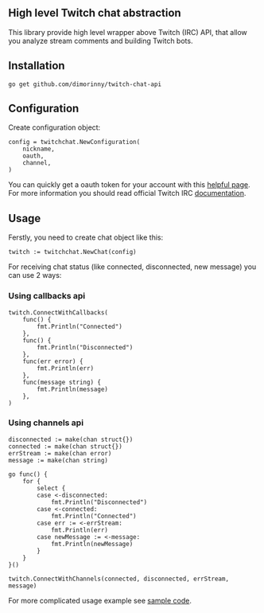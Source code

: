 ## High level Twitch chat abstraction

This library provide high level wrapper above Twitch (IRC) API, that allow you analyze stream comments and building Twitch bots.

## Installation

```
go get github.com/dimorinny/twitch-chat-api
```

## Configuration

Create configuration object:

```
config = twitchchat.NewConfiguration(
	nickname,
	oauth,
	channel,
)
```

You can quickly get a oauth token for your account with this [helpful page](http://twitchapps.com/tmi/).
For more information you should read official Twitch IRC [documentation](https://github.com/justintv/Twitch-API/blob/master/IRC.md).

## Usage

Ferstly, you need to create chat object like this:

```
twitch := twitchchat.NewChat(config)
```

For receiving chat status (like connected, disconnected, new message) you can use 2 ways:

### Using callbacks api

```
twitch.ConnectWithCallbacks(
	func() {
		fmt.Println("Connected")
	},
	func() {
		fmt.Println("Disconnected")
	},
	func(err error) {
		fmt.Println(err)
	},
	func(message string) {
		fmt.Println(message)
	},
)
```

### Using channels api

```
disconnected := make(chan struct{})
connected := make(chan struct{})
errStream := make(chan error)
message := make(chan string)

go func() {
	for {
		select {
		case <-disconnected:
			fmt.Println("Disconnected")
		case <-connected:
			fmt.Println("Connected")
		case err := <-errStream:
			fmt.Println(err)
		case newMessage := <-message:
			fmt.Println(newMessage)
		}
	}
}()

twitch.ConnectWithChannels(connected, disconnected, errStream, message)
```

For more complicated usage example see [sample code](https://github.com/dimorinny/twitch-chat-api/blob/master/sample/main.go).
